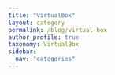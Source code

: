 ```yaml
---
title: "VirtualBox"
layout: category
permalink: /blog/virtual-box
author_profile: true
taxonomy: VirtualBox
sidebar:
  nav: "categories"
---
```

